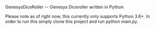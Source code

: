 GenesysDiceRoller -- Genesys Diceroller written in Python

Please note as of right now, this currently only supports Python 3.6+.
In order to run this simply clone this project and run python main.py.